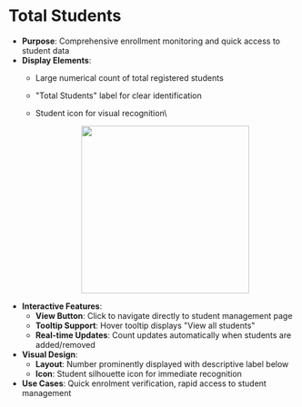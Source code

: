 # Total Students

* **Purpose**: Comprehensive enrollment monitoring and quick access to student data
* **Display Elements**:
  * Large numerical count of total registered students
  * "Total Students" label for clear identification
  *   Student icon for visual recognition\


      <div align="center"><figure><img src="../../../.gitbook/assets/Screenshot 2025-09-03 at 2.52.38 PM.png" alt="" width="295"><figcaption></figcaption></figure></div>
* **Interactive Features**:
  * **View Button**: Click to navigate directly to student management page&#x20;
  * **Tooltip Support**: Hover tooltip displays "View all students"
  * **Real-time Updates**: Count updates automatically when students are added/removed
* **Visual Design**:
  * **Layout**: Number prominently displayed with descriptive label below
  * **Icon**: Student silhouette icon for immediate recognition
* **Use Cases**: Quick enrolment verification, rapid access to student management
